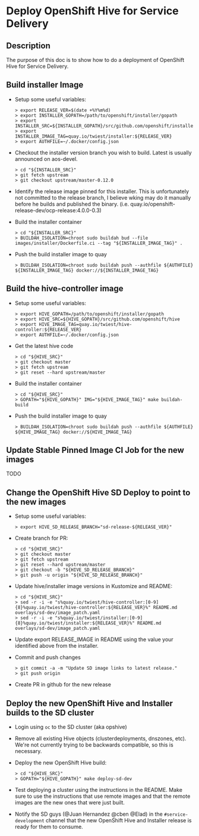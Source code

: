 # Deploy OpenShift Hive for Service Delivery

## Description

The purpose of this doc is to show how to do a deployment of OpenShift Hive for Service Delivery.


## Build installer Image

- Setup some useful variables:
  ```shell
  > export RELEASE_VER=$(date +%Y%m%d)
  > export INSTALLER_GOPATH=/path/to/openshift/installer/gopath
  > export INSTALLER_SRC=${INSTALLER_GOPATH}/src/github.com/openshift/installer
  > export INSTALLER_IMAGE_TAG=quay.io/twiest/installer:${RELEASE_VER}
  > export AUTHFILE=~/.docker/config.json
  ```

- Checkout the installer version branch you wish to build. Latest is usually announced on aos-devel.
  ```shell
  > cd "${INSTALLER_SRC}"
  > git fetch upstream
  > git checkout upstream/master-0.12.0
  ```

- Identify the release image pinned for this installer. This is unfortunately not committed to the release branch, I believe wking may do it manually before he builds and published the binary.  (i.e. quay.io/openshift-release-dev/ocp-release:4.0.0-0.3)

- Build the installer container
  ```shell
  > cd "${INSTALLER_SRC}"
  > BUILDAH_ISOLATION=chroot sudo buildah bud --file images/installer/Dockerfile.ci --tag "${INSTALLER_IMAGE_TAG}" .
  ```

- Push the build installer image to quay
  ```shell
  > BUILDAH_ISOLATION=chroot sudo buildah push --authfile ${AUTHFILE} ${INSTALLER_IMAGE_TAG} docker://${INSTALLER_IMAGE_TAG}
  ```

## Build the hive-controller image
- Setup some useful variables:
  ```shell
  > export HIVE_GOPATH=/path/to/openshift/installer/gopath
  > export HIVE_SRC=${HIVE_GOPATH}/src/github.com/openshift/hive
  > export HIVE_IMAGE_TAG=quay.io/twiest/hive-controller:${RELEASE_VER}
  > export AUTHFILE=~/.docker/config.json
  ```

- Get the latest hive code
  ```shell
  > cd "${HIVE_SRC}"
  > git checkout master
  > git fetch upstream
  > git reset --hard upstream/master
  ```

- Build the installer container
  ```shell
  > cd "${HIVE_SRC}"
  > GOPATH="${HIVE_GOPATH}" IMG="${HIVE_IMAGE_TAG}" make buildah-build
  ```

- Push the build installer image to quay
  ```shell
  > BUILDAH_ISOLATION=chroot sudo buildah push --authfile ${AUTHFILE} ${HIVE_IMAGE_TAG} docker://${HIVE_IMAGE_TAG}
  ```

## Update Stable Pinned Image CI Job for the new images

TODO

## Change the OpenShift Hive SD Deploy to point to the new images

- Setup some useful variables:
  ```shell
  > export HIVE_SD_RELEASE_BRANCH="sd-release-${RELEASE_VER}"
  ```

- Create branch for PR:
  ```shell
  > cd "${HIVE_SRC}"
  > git checkout master
  > git fetch upstream
  > git reset --hard upstream/master
  > git checkout -b "${HIVE_SD_RELEASE_BRANCH}"
  > git push -u origin "${HIVE_SD_RELEASE_BRANCH}"
  ```

- Update hive/installer image versions in Kustomize and README:
  ```shell
  > cd "${HIVE_SRC}"
  > sed -r -i -e "s%quay.io/twiest/hive-controller:[0-9]{8}%quay.io/twiest/hive-controller:${RELEASE_VER}%" README.md overlays/sd-dev/image_patch.yaml
  > sed -r -i -e "s%quay.io/twiest/installer:[0-9]{8}%quay.io/twiest/installer:${RELEASE_VER}%" README.md overlays/sd-dev/image_patch.yaml
  ```

- Update export RELEASE_IMAGE in README using the value your identified above from the installer.

- Commit and push changes
  ```shell
  > git commit -a -m "Update SD image links to latest release."
  > git push origin
  ```

- Create PR in github for the new release


## Deploy the new OpenShift Hive and Installer builds to the SD cluster
- Login using `oc` to the SD cluster (aka opshive)
- Remove all existing Hive objects (clusterdeployments, dnszones, etc). We're not currently trying to be backwards compatible, so this is necessary.
- Deploy the new OpenShift Hive build:
  ```shell
  > cd "${HIVE_SRC}"
  > GOPATH="${HIVE_GOPATH}" make deploy-sd-dev
  ```
- Test deploying a cluster using the instructions in the README. Make sure to use the instructions that use remote images and that the remote images are the new ones that were just built.

- Notify the SD guys (@Juan Hernandez @cben @Elad) in the `#service-development` channel that the new OpenShift Hive and Installer release is ready for them to consume.

